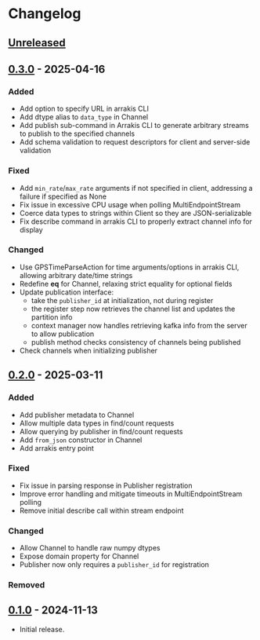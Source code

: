 # Changelog

## [Unreleased]

## [0.3.0] - 2025-04-16

### Added

- Add option to specify URL in arrakis CLI
- Add dtype alias to `data_type` in Channel
- Add publish sub-command in Arrakis CLI to generate arbitrary streams to
  publish to the specified channels
- Add schema validation to request descriptors for client and server-side
  validation

### Fixed

- Add `min_rate`/`max_rate` arguments if not specified in client, addressing a
  failure if specified as None
- Fix issue in excessive CPU usage when polling MultiEndpointStream
- Coerce data types to strings within Client so they are JSON-serializable
- Fix describe command in arrakis CLI to properly extract channel info for
  display

### Changed

- Use GPSTimeParseAction for time arguments/options in arrakis CLI, allowing
  arbitrary date/time strings
- Redefine __eq__ for Channel, relaxing strict equality for optional fields
- Update publication interface:
  * take the `publisher_id` at initialization, not during register
  * the register step now retrieves the channel list and updates the partition
    info
  * context manager now handles retrieving kafka info from the server to
    allow publication
  * publish method checks consistency of channels being published
- Check channels when initializing publisher

## [0.2.0] - 2025-03-11

### Added

- Add publisher metadata to Channel
- Allow multiple data types in find/count requests
- Allow querying by publisher in find/count requests
- Add `from_json` constructor in Channel
- Add arrakis entry point

### Fixed

- Fix issue in parsing response in Publisher registration
- Improve error handling and mitigate timeouts in MultiEndpointStream polling
- Remove initial describe call within stream endpoint

### Changed

- Allow Channel to handle raw numpy dtypes
- Expose domain property for Channel
- Publisher now only requires a `publisher_id` for registration

### Removed

## [0.1.0] - 2024-11-13

- Initial release.

[unreleased]: https://git.ligo.org/ngdd/arrakis-python/-/compare/0.3.0...main
[0.3.0]: https://git.ligo.org/ngdd/arrakis-python/-/tags/0.3.0
[0.2.0]: https://git.ligo.org/ngdd/arrakis-python/-/tags/0.2.0
[0.1.0]: https://git.ligo.org/ngdd/arrakis-python/-/tags/0.1.0

